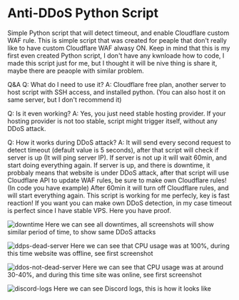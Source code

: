 # Anti-DDoS Python Script
Simple Python script that will detect timeout, and enable Cloudflare custom WAF rule. This is simple script that was created for peaple that don't really like to have custom Cloudflare WAF alwasy ON.
Keep in mind that this is my first even created Python script, I don't have any kwnloade how to code, I made this script just for me, but I thought it will be nive thing is share it, maybe there are peaople with similar problem.

Q&A
Q: What do I need to use it?
A: Cloudflare free plan, another server to host script with SSH access, and installed python. (You can also host it on same server, but I don't recommend it)

Q: Is it even working?
A: Yes, you just need stable hosting provider. If your hosting provider is not too stable, script might trigger itself, without any DDoS attack.

Q: How it works during DDoS attack?
A: It will send every second request to detect timeout (default value is 5 seconds), after that script will check if server is up (It will ping server IP). If server is not up it will wait 60min, and start doing everything again.
If server is up, and there is downtime, it probbaly means that website is under DDoS attack, after that script will use Cloudflare API to update WAF rules, be sure to make own Cloudflare rules! (In code you have example)
After 60min it will turn off Cloudflare rules, and will start everything again. This script is working for me perfecly, key is fast reaction! If you want you can make own DDoS detection, in my case timeout is perfect since I have stable VPS.
Here you have proof.

![downtime](https://github.com/plisskien/anti_ddos_script/assets/29129602/bc99f130-a490-4e95-b22c-e40a560950df)
Here we can see all downtimes, all screenshots will show similar period of time, to show same DDoS attacks

![ddps-dead-server](https://github.com/plisskien/anti_ddos_script/assets/29129602/7e3b5af8-63d9-40aa-9714-bff44224e5be)
Here we can see that CPU usage was at 100%, during this time website was offline, see first screenshot

![ddos-not-dead-server](https://github.com/plisskien/anti_ddos_script/assets/29129602/298e7365-918d-41f4-9ce4-c4446b042760)
Here we can see that CPU usage was at around 30-40%, and during this time site was online, see first screenshot 

![discord-logs](https://github.com/plisskien/anti_ddos_script/assets/29129602/b71d13ee-a9ab-4504-96b7-f6716d5369a9)
Here we can see Discord logs, this is how it looks like

